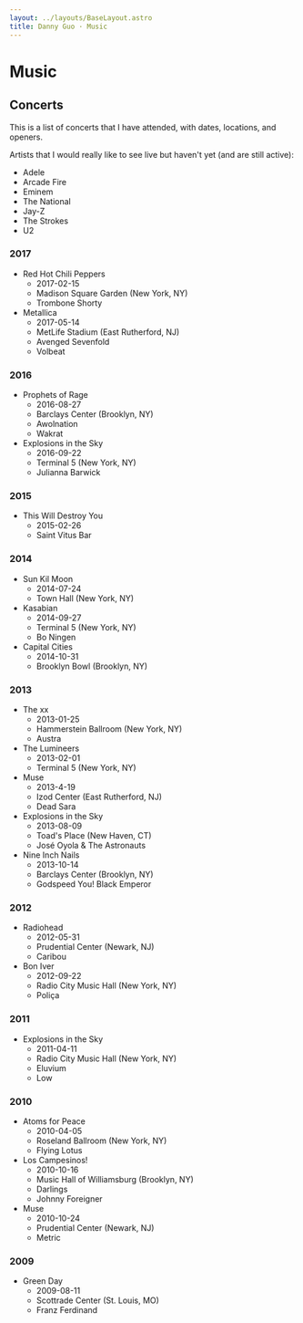 ```yaml
---
layout: ../layouts/BaseLayout.astro
title: Danny Guo · Music
---
```


# Music

## Concerts

This is a list of concerts that I have attended, with dates, locations, and
openers.

Artists that I would really like to see live but haven't yet (and are still
active):

* Adele
* Arcade Fire
* Eminem
* The National
* Jay-Z
* The Strokes
* U2

### 2017
* Red Hot Chili Peppers
    * 2017-02-15
    * Madison Square Garden (New York, NY)
    * Trombone Shorty
* Metallica
    * 2017-05-14
    * MetLife Stadium (East Rutherford, NJ)
    * Avenged Sevenfold
    * Volbeat

### 2016
* Prophets of Rage
    * 2016-08-27
    * Barclays Center (Brooklyn, NY)
    * Awolnation
    * Wakrat
* Explosions in the Sky
    * 2016-09-22
    * Terminal 5 (New York, NY)
    * Julianna Barwick

### 2015
* This Will Destroy You
    * 2015-02-26
    * Saint Vitus Bar

### 2014
* Sun Kil Moon
    * 2014-07-24
    * Town Hall (New York, NY)
* Kasabian
    * 2014-09-27
    * Terminal 5 (New York, NY)
    * Bo Ningen
* Capital Cities
    * 2014-10-31
    * Brooklyn Bowl (Brooklyn, NY)

### 2013
* The xx
    * 2013-01-25
    * Hammerstein Ballroom (New York, NY)
    * Austra
* The Lumineers
    * 2013-02-01
    * Terminal 5 (New York, NY)
* Muse
    * 2013-4-19
    * Izod Center (East Rutherford, NJ)
    * Dead Sara
* Explosions in the Sky
    * 2013-08-09
    * Toad's Place (New Haven, CT)
    * José Oyola & The Astronauts
* Nine Inch Nails
    * 2013-10-14
    * Barclays Center (Brooklyn, NY)
    * Godspeed You! Black Emperor

### 2012
* Radiohead
    * 2012-05-31
    * Prudential Center (Newark, NJ)
    * Caribou
* Bon Iver
    * 2012-09-22
    * Radio City Music Hall (New York, NY)
    * Poliça

### 2011
* Explosions in the Sky
    * 2011-04-11
    * Radio City Music Hall (New York, NY)
    * Eluvium
    * Low

### 2010
* Atoms for Peace
    * 2010-04-05
    * Roseland Ballroom (New York, NY)
    * Flying Lotus
* Los Campesinos!
    * 2010-10-16
    * Music Hall of Williamsburg (Brooklyn, NY)
    * Darlings
    * Johnny Foreigner
* Muse
    * 2010-10-24
    * Prudential Center (Newark, NJ)
    * Metric

### 2009
* Green Day
    * 2009-08-11
    * Scottrade Center (St. Louis, MO)
    * Franz Ferdinand
